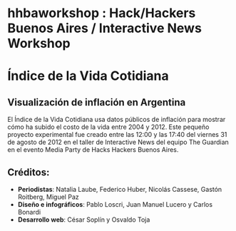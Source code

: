 hhbaworkshop : Hack/Hackers Buenos Aires / Interactive News Workshop 
====================================================================

Índice de la Vida Cotidiana
===========================

Visualización de inflación en Argentina
---------------------------------------

El Índice de la Vida Cotidiana usa datos públicos de inflación para mostrar cómo ha subido el costo de la vida entre 2004 y 2012. Este pequeño proyecto experimental fue creado entre las 12:00 y las 17:40 del viernes 31 de agosto de 2012 en el taller de Interactive News del equipo The Guardian en el evento Media Party de Hacks Hackers Buenos Aires.

## Créditos:
* __Periodistas__: Natalia Laube, Federico Huber, Nicolás Cassese, Gastón Roitberg, Miguel Paz
* __Diseño e infográficos__: Pablo Loscri, Juan Manuel Lucero y Carlos Bonardi
* __Desarrollo web__: César Soplín y Osvaldo Toja




